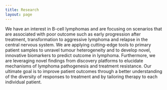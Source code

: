 ```yaml
---
title: Research
layout: page
---
```


We have an interest in B-cell lymphomas and are focusing on scenarios that are associated with poor outcome such as early progression after treatment, transformation to aggressive lymphoma and relapse in the central nervous system. We are applying cutting-edge tools to primary patient samples to unravel tumour heterogeneity and to develop novel, innovative biomarkers to predict outcome in lymphoma. Furthermore, we are leveraging novel findings from discovery platforms to elucidate mechanisms of lymphoma pathogenesis and treatment resistance. Our ultimate goal is to improve patient outcomes through a better understanding of the diversity of responses to treatment and by tailoring therapy to each individual patient.
